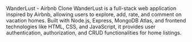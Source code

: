 WanderLust - Airbnb Clone
WanderLust is a full-stack web application inspired by Airbnb, allowing users to explore, add, rate, and comment on vacation homes. Built with Node.js, Express, MongoDB Atlas, and frontend technologies like HTML, CSS, and JavaScript, it provides user authentication, authorization, and CRUD functionalities for home listings.

